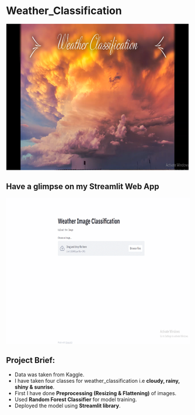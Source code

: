 # Weather_Classification

<img src="https://github.com/vishvpatel-97/Weather_Classification/blob/main/images/Weather.PNG" width=500, height=400>

## Have a glimpse on my Streamlit Web App

<img src="https://github.com/vishvpatel-97/Weather_Classification/blob/main/images/Weather_Classification.gif" width=700, height=400>

## Project Brief:

- Data was taken from Kaggle.
- I have taken four classes for weather_classification i.e **cloudy, rainy, shiny & sunrise**.
- First I have done **Preprocessing (Resizing & Flattening)** of images.
- Used **Random Forest Classifier** for model training.
- Deployed the model using **Streamlit library**.
